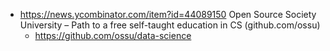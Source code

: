 - https://news.ycombinator.com/item?id=44089150 Open Source Society University – Path to a free self-taught education in CS (github.com/ossu)
	- https://github.com/ossu/data-science